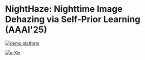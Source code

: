 # NightHaze: Nighttime Image Dehazing via Self-Prior Learning (AAAI'25)
[![demo platform](https://img.shields.io/badge/NightHaze%20demo%20platform-lightblue)](https://bb12346.github.io/Proj_NightHaze/)&nbsp;

[![arXiv](https://img.shields.io/badge/arXiv%20paper-2403.07408-b31b1b.svg)](https://arxiv.org/abs/2403.07408)&nbsp;
